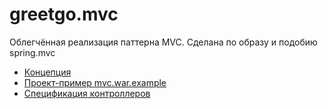 # greetgo.mvc

Облегчённая реализация паттерна MVC. Сделана по образу и подобию spring.mvc

 - [Концепция](greetgo.mvc.parent/doc/concept.md)
 - [Проект-пример mvc.war.example](mvc_war_example.md)
 - [Спецификация контроллеров](greetgo.mvc.parent/doc/controller_cpec.md)
